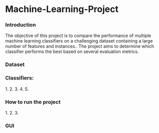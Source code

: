 # Machine-Learning-Project
<h3 align="left">Introduction</h3>
The objective of this project is to compare the performance of multiple machine learning classifiers
on a challenging dataset containing a large number of features and instances.. The project aims to
determine which classifier performs the best based on several evaluation metrics.

<h3 align="left">Dataset</h3>


<h3 align="left">Classifiers:</h3>
1.
2.
3.
4.
5.


<h3 align="left">How to run the project</h3>
1.
2.
3.


<h3 align="left">GUI</h3>
